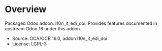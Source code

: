 # Overview

Packaged Odoo addon: l10n_it_edi_doi. Provides features documented in upstream Odoo 16 under this addon.

- Source: OCA/OCB 16.0, addon l10n_it_edi_doi
- License: LGPL-3
